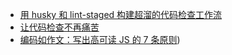 - [用 husky 和 lint-staged 构建超溜的代码检查工作流](https://zhuanlan.zhihu.com/p/27094880)
- [让代码检查不再痛苦](https://www.youtube.com/watch?v=GLdH9SMG97o)
- [编码如作文：写出高可读 JS 的 7 条原则](https://zhuanlan.zhihu.com/p/26900686))
